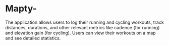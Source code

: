 # Mapty-
The application allows users to log their running and cycling workouts, track distances, durations, and other relevant metrics like cadence (for running) and elevation gain (for cycling). Users can view their workouts on a map and see detailed statistics.
